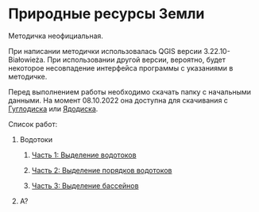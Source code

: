 # Природные ресурсы Земли

Методичка неофициальная.

При написании методички использовалась QGIS версии 3.22.10-Białowieża. При использовании другой версии, вероятно, будет некоторое несовпадение интерфейса программы с указаниями в методичке.

Перед выполнением работы необходимо скачать папку с начальными данными. На момент 08.10.2022 она доступна для скачивания с [Гуглодиска](https://drive.google.com/file/d/1b1pg9z7ZPq7tGAe7XHAkz3RetYH8QjD0/view?usp=sharing) или [Ядодиска](https://disk.yandex.ru/d/9mWN-YshBk2ifw).

Список работ:

1. Водотоки
   
   1. [Часть 1: Выделение водотоков](./watercourses/paths.html)
   
   2. [Часть 2: Выделение порядков водотоков](./watercourses/rangs.html)
   
   3. [Часть 3: Выделение бассейнов](./watercourses/pools.html)

2. А?
